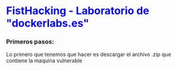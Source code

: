<div >
    <h1 style="color: blue;">FistHacking - Laboratorio de "dockerlabs.es"</h1>
    <h3>Primeros pasos:</h3>
    <p>Lo primero que tenemos que hacer es descargar el archivo .zip que contiene la maquina vulnerable</p>

</div>